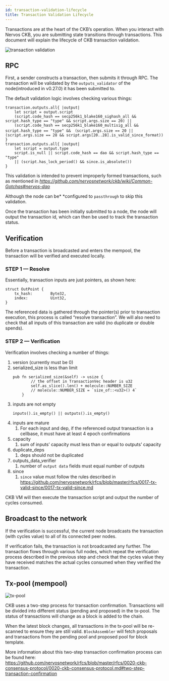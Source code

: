 ```yaml
---
id: transaction-validation-lifecycle
title: Transaction Validation Lifecycle
---
```

Transactions are at the heart of the CKB’s operation. When you interact with Nervos CKB, you are submitting state transitions through transactions. This document will explain the lifecycle of CKB transaction validation.

![](https://github.com/nervosnetwork/docs/raw/master/docs/assets/transaction-validation-lifecycle/%E6%9C%AA%E5%91%BD%E5%90%8D%E6%96%87%E4%BB%B6%20(1).jpg "transaction validation")

## RPC

First, a sender constructs a transaction, then submits it through RPC. The transaction will be validated by the `outputs_validator`  of the node(introduced in v0.27.0) it has been submitted to. 

The default validation logic involves checking various things:

```
transaction.outputs.all{ |output|
    let script = output.script
    (script.code_hash == secp256k1_blake160_sighash_all && script.hash_type == "type" && script.args.size == 20) ||
    (script.code_hash == secp256k1_blake160_multisig_all && script.hash_type == "type" && （script.args.size == 20 || (script.args.size == 28 && script.args[20..28].is_valid_since_format))
}
transaction.outputs.all{ |output|
    let script = output.type
    script.is_null || script.code_hash == dao && script.hash_type == "type"
    || (script.has_lock_period() && since.is_absolute())
}
```

This validation is intended to prevent improperly formed transactions, such as mentioned in *https://github.com/nervosnetwork/ckb/wiki/Common-Gotchas#nervos-dao* 

Although the node can be* *configured to `passthrough` to skip this validation.

Once the transaction has been initially submitted to a node, the node will output the transaction id, which can then be used to track the transaction status.

## Verification

Before a transaction is broadcasted and enters the mempool, the transaction will be verified and executed locally.

### STEP 1 — Resolve

Essentially, transaction inputs are just pointers, as shown here:

```
struct OutPoint {
    tx_hash:        Byte32,
    index:          Uint32,
}
```

The referenced data is gathered through the pointer(s) prior to transaction execution, this process is called “resolve transaction”. We will also need to check that all inputs of this transaction are valid (no duplicate or double spends).

### STEP 2 — Verification

Verification involves checking a number of things:       

1. version (currently must be 0) 
2. serialized_size is less than limit 
    ```
    pub fn serialized_size(&self) -> usize {
            // the offset in TransactionVec header is u32
            self.as_slice().len() + molecule::NUMBER_SIZE
            // molecule::NUMBER_SIZE = `size_of::<u32>() 4`
        }
     ```
3. inputs are not empty
    ```
    inputs().is_empty() || outputs().is_empty()
    ```
4. inputs are mature
    1. For each input and dep, if the referenced output transaction is a cellbase, it must have at least 4 epoch confirmations
5. capacity
    1. sum of inputs’ capacity must less than or equal to outputs’ capacity
6. duplicate_deps
    1. deps should not be duplicated
7. outputs_data_verifier
    1. number of `output data` fields must equal number of outputs
8. since     
    1. `since` value must follow the rules described in https://github.com/nervosnetwork/rfcs/blob/master/rfcs/0017-tx-valid-since/0017-tx-valid-since.md

CKB VM will then execute the transaction script and output the number of cycles consumed.

## Broadcast to the network

If the verification is successful, the current node broadcasts the transaction (with cycles value) to all of its connected peer nodes.

If verification fails, the transaction is not broadcasted any further. The transaction flows through various full nodes, which repeat the verification process described in the previous step and check that the cycles value they have received matches the actual cycles consumed when they verified the transaction.

## Tx-pool (mempool)

![tx-pool](https://github.com/nervosnetwork/docs/raw/master/docs/assets/transaction-validation-lifecycle/%E6%9C%AA%E5%91%BD%E5%90%8D%E6%96%87%E4%BB%B6%20(2).jpg)

CKB uses a two-step process for transaction confirmation. Transactions will be divided into different status (pending and proposed) in the tx-pool. The status of transactions will change as a block is added to the chain. 

When the latest block changes, all transactions in the tx-pool will be re-scanned to ensure they are still valid. `BlockAssembler` will fetch proposals and transactions from the pending pool and proposed pool for block template.

More information about this two-step transaction confirmation process can be found here:
https://github.com/nervosnetwork/rfcs/blob/master/rfcs/0020-ckb-consensus-protocol/0020-ckb-consensus-protocol.md#two-step-transaction-confirmation
